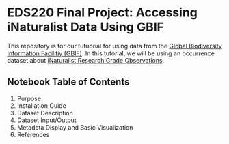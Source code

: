 # EDS220 Final Project: Accessing iNaturalist Data Using GBIF
This repository is for our tutuorial for using data from the [Global Biodiversity Information Facilitiy (GBIF)](gbif.org). In this tutorial, we will be using an occurrence dataset about [iNaturalist Research Grade Observations](https://www.gbif.org/dataset/50c9509d-22c7-4a22-a47d-8c48425ef4a7).

## Notebook Table of Contents
1. Purpose
2. Installation Guide
3. Dataset Description
4. Dataset Input/Output
5. Metadata Display and Basic Visualization
6. References


